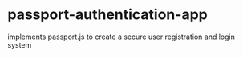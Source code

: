 # passport-authentication-app
implements passport.js to create a secure user registration and login system
